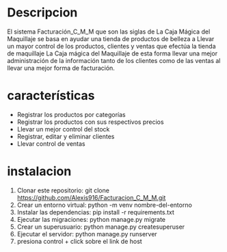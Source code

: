 # Descripcion

El sistema Facturación_C_M_M que son las siglas de La Caja Mágica del Maquillaje se basa en ayudar una tienda de productos de belleza a Llevar un mayor control de los productos, clientes y ventas que efectúa la tienda de maquillaje La Caja mágica del Maquillaje de esta forma llevar una mejor administración de la información tanto de los clientes como de las ventas al llevar una mejor forma de facturación.

# características
- Registrar los productos por categorías
- Registrar los productos con sus respectivos precios
- Llevar un mejor control del stock
- Registrar, editar y eliminar clientes
- Llevar control de ventas

# instalacion
1.	Clonar este repositorio: git clone https://github.com/Alexis916/Facturacion_C_M_M.git
2.	Crear un entorno virtual: python -m venv nombre-del-entorno
3.	Instalar las dependencias: pip install -r requirements.txt
4.	Ejecutar las migraciones: python manage.py migrate
5.	Crear un superusuario: python manage.py createsuperuser
6.	Ejecutar el servidor: python manage.py runserver
7.	presiona control + click sobre el link de host
